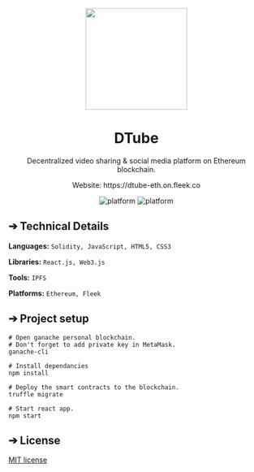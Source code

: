 <p align="center">
  <img align="center" src="https://github.com/AkhileshThite/DTube/blob/main/public/readme.png" width="200" height="200"></img>
</p>

<h1 align="center">DTube</h1>

<p aign="center">
  <p align="center">Decentralized video sharing & social media platform on Ethereum blockchain.</p>
  <p align="center">Website: <a href="https://dtube-eth.on.fleek.co"></a>https://dtube-eth.on.fleek.co</p>
</p>

<div align="center">
  <img src="https://img.shields.io/github/repo-size/akhileshthite/DTube" alt="platform">
  <!--<img src="https://img.shields.io/github/v/release/AkhileshThite/DTube" alt="GitHub release" />-->
  <img src="https://img.shields.io/badge/Platform-Ethereum-purple.svg" alt="platform">
</div>

## ➔ Technical Details
**Languages:**
```Solidity, JavaScript, HTML5, CSS3```

**Libraries:** 
```React.js, Web3.js```

**Tools:** 
```IPFS```

**Platforms:** 
```Ethereum, Fleek```

## ➔ Project setup
```
# Open ganache personal blockchain.
# Don't forget to add private key in MetaMask.
ganache-cli

# Install dependancies
npm install

# Deploy the smart contracts to the blockchain.
truffle migrate

# Start react app.
npm start
```

## ➔ License
[MIT license](https://github.com/AkhileshThite/DTube/blob/main/LICENSE) 
